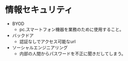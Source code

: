 # 情報セキュリティ
- BYOD
  - pc.スマートフォン機器を業務のために使用すること。
- バックドア
  - 認証なしでアクセス可能なurl
- ソーシャルエンジニアリング
  - 内部の人間からパスワードを不正に聞きだしてしまう。 
